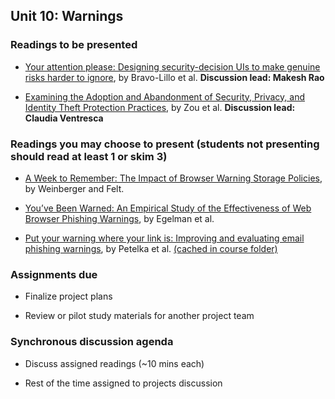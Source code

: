 ## Unit 10: Warnings

### Readings to be presented

- [Your attention please: Designing security-decision UIs to make genuine risks harder to ignore](http://citeseerx.ist.psu.edu/viewdoc/download?doi=10.1.1.365.837&rep=rep1&type=pdf), by Bravo-Lillo et al. **Discussion lead: Makesh Rao**

- [Examining the Adoption and Abandonment of Security, Privacy, and Identity Theft Protection Practices](https://www.ftc.gov/system/files/documents/public_events/1548288/privacycon-2020-yixin_zou.pdf), by Zou et al. **Discussion lead: Claudia Ventresca**

### Readings you may choose to present (students not presenting should read at least 1 or skim 3)

- [A Week to Remember: The Impact of Browser Warning Storage Policies](https://www.usenix.org/system/files/conference/soups2016/soups2016-paper-weinberger.pdf), by Weinberger and Felt.

- [You’ve Been Warned: An Empirical Study of the Effectiveness of Web Browser Phishing Warnings](http://www.guanotronic.com/~serge/papers/warned.pdf), by Egelman et al.

- [Put your warning where your link is: Improving and evaluating email phishing warnings](https://dl.acm.org/doi/pdf/10.1145/3290605.3300748), by Petelka et al. [(cached in course folder)](https://drive.google.com/file/d/1HbbNACeRtJBcfSxI2HXXfQ8Xq0XCzWuL/view?usp=sharing)

### Assignments due

  - Finalize project plans

  - Review or pilot study materials for another project team

### Synchronous discussion agenda

  - Discuss assigned readings (\~10 mins each)

  - Rest of the time assigned to projects discussion
